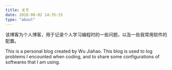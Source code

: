 ```yaml
---
title: 关于
date: 2018-08-02 14:35:15
type: "about" 
---
```


该博客为个人博客，用于记录个人学习编程时的一些问题，以及一些我常用软件的配置。

This is a personal blog created by Wu Jiahao. This blog is used to log problems I encounted when coding, and to share some configurations of softwares that I am using.